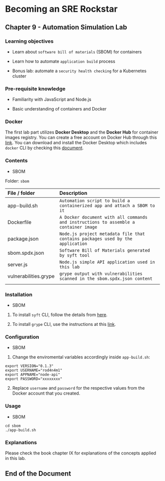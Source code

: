 # Becoming an SRE Rockstar

## Chapter 9 - Automation Simulation Lab

### Learning objectives

* Learn about `software bill of materials` (SBOM) for containers

* Learn how to automate `application build` process

* Bonus lab: automate a `security health checking` for a Kubernetes cluster

### Pre-requisite knowledge

* Familiarity with JavaScript and Node.js

* Basic understanding of containers and Docker

### Docker

The first lab part utilizes **Docker Desktop** and the **Docker Hub** for container images registry. You can create a free account on Docker Hub through this [link](https://hub.docker.com/signup). You can download and install the Docker Desktop which includes `docker` CLI by checking this [document](https://www.docker.com/products/docker-desktop/).

### Contents

* SBOM

Folder: `sbom`

| **File / folder** | **Description** |
|:--------------------------------|:--------------------------------|
| app-build.sh | `Automation script to build a containerized app and attach a SBOM to it` |
| Dockerfile | `A Docker document with all commands and instructions to assemble a container image` |
| package.json | `Node.js project metadata file that contains packages used by the application` |
| sbom.spdx.json | `Software Bill of Materials generated by syft tool` |
| server.js | `Node.js simple API application used in this lab` |
| vulnerabilities.grype | `grype output with vulnerabilities scanned in the sbom.spdx.json content` |
| | |


### Installation

* SBOM

1. To install `syft` CLI, follow the details from [here](https://github.com/anchore/syft#installation).

2. To install `grype` CLI, use the instructions at this [link](https://github.com/anchore/grype#installation).

### Configuration

* SBOM

1. Change the enviromental variables accordingly inside `app-build.sh`:

```shell
export VERSION="0.1.3"
export USERNAME="rod4n4m1"
export APPNAME="node-api"
export PASSWORD="xxxxxxxx"
```

2. Replace `username` and `password` for the respective values from the Docker account that you created.


### Usage

* SBOM

```shell
cd sbom
./app-build.sh
```

### Explanations

Please check the book chapter IX for explanations of the concepts applied in this lab.

## End of the Document
